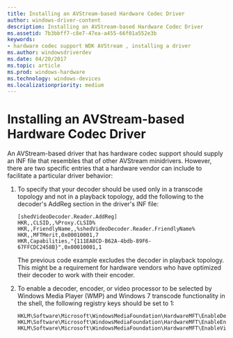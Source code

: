```yaml
---
title: Installing an AVStream-based Hardware Codec Driver
author: windows-driver-content
description: Installing an AVStream-based Hardware Codec Driver
ms.assetid: 7b3bbff7-c8e7-47ea-a455-66f01a552e3b
keywords:
- hardware codec support WDK AVStream , installing a driver
ms.author: windowsdriverdev
ms.date: 04/20/2017
ms.topic: article
ms.prod: windows-hardware
ms.technology: windows-devices
ms.localizationpriority: medium
---
```


# Installing an AVStream-based Hardware Codec Driver


An AVStream-based driver that has hardware codec support should supply an INF file that resembles that of other AVStream minidrivers. However, there are two specific entries that a hardware vendor can include to facilitate a particular driver behavior:

1.  To specify that your decoder should be used only in a transcode topology and not in a playback topology, add the following to the decoder's AddReg section in the driver's INF file:

    ```
    [shedVideoDecoder.Reader.AddReg]
    HKR,,CLSID,,%Proxy.CLSID%
    HKR,,FriendlyName,,%shedVideoDecoder.Reader.FriendlyName%
    HKR,,MFTMerit,0x00010001,7
    HKR,Capabilities,"{111EA8CD-B62A-4bdb-89F6-67FFCDC2458B}",0x00010001,1
    ```

    The previous code example excludes the decoder in playback topology. This might be a requirement for hardware vendors who have optimized their decoder to work with their encoder.

2.  To enable a decoder, encoder, or video processor to be selected by Windows Media Player (WMP) and Windows 7 transcode functionality in the shell, the following registry keys should be set to 1:
    ```
    HKLM\Software\Microsoft\WindowsMediaFoundation\HardwareMFT\EnableDecoders
    HKLM\Software\Microsoft\WindowsMediaFoundation\HardwareMFT\EnableEncoders
    HKLM\Software\Microsoft\WindowsMediaFoundation\HardwareMFT\EnableVideoProcessors
    ```

 

 




